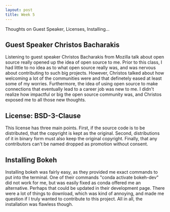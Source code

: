 ```yaml
---
layout: post
title: Week 5
---
```


Thoughts on Guest Speaker, Licenses, Installing...

## Guest Speaker Christos Bacharakis
Listening to guest speaker Christos Bacharakis from Mozilla talk about open source really opened up the idea of open source to me. Prior to this class, I had little to no idea as to what open source really was, and was nervous about contributing to such big projects. However, Christos talked about how welcoming a lot of the communities were and that definetely eased at least some of my worries. Furthermore, the idea of using open source to make connections that eventually lead to a career job was new to me. I didn't realize how impactful or big the open source community was, and Christos exposed me to all those new thoughts. 

## License: BSD-3-Clause
This license has three main points. First, if the source code is to be distributed, that the copyright is kept as the original. Second, distributions of it in binary form must also keep the original copyright. Finally, that any contributors can't be named dropped as promotion without consent. 

## Installing Bokeh
Installing bokeh was fairly easy, as they provided me exact commands to put into the terminal. One of their commands "conda activate bokeh-dev" did not work for me, but was easily fixed as conda offered me an alternative. Perhaps that could be updated in their development page. There were a lot of things to download, which was kind of annoying, and made me question if I truly wanted to contribute to this project. All in all, the installation was flawless though.
